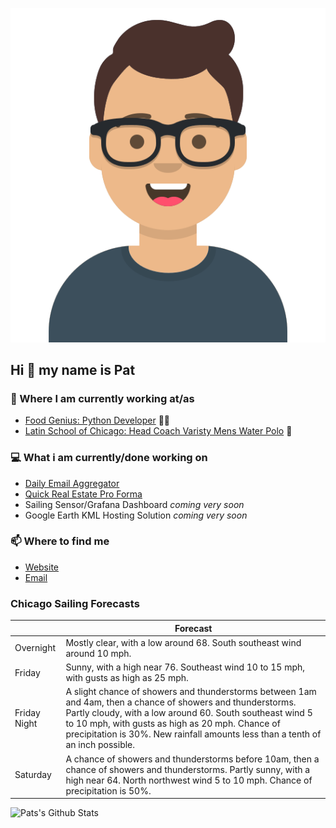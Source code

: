 [![Social banner for p-j-falconer](https://raw.githubusercontent.com/P-J-FALCONER/P-J-FALCONER/master/assets/avataaars.svg)](https://patfalconer.com/)
## Hi :wave: my name is Pat

### 💼 Where I am currently working at/as
- [Food Genius: Python Developer](https://getfoodgenius.com/) 🍔🐍
- [Latin School of Chicago: Head Coach Varisty Mens Water Polo](https://www.latinschool.org/) 🤽


### 💻 What i am currently/done working on
 - [Daily Email Aggregator](https://github.com/P-J-FALCONER/dott_daily_mail)
 - [Quick Real Estate Pro Forma](https://github.com/P-J-FALCONER/henry)
 - Sailing Sensor/Grafana Dashboard *coming very soon*
 - Google Earth KML Hosting Solution *coming very soon*

### 📫 Where to find me
 - [Website](https://patfalconer.com/)
 - [Email](mailto:patrick.j.falconer@gmail.com)


### Chicago Sailing Forecasts
|   | Forecast  |
|---|---|
| Overnight | Mostly clear, with a low around 68. South southeast wind around 10 mph. |
| Friday | Sunny, with a high near 76. Southeast wind 10 to 15 mph, with gusts as high as 25 mph. |
| Friday Night | A slight chance of showers and thunderstorms between 1am and 4am, then a chance of showers and thunderstorms. Partly cloudy, with a low around 60. South southeast wind 5 to 10 mph, with gusts as high as 20 mph. Chance of precipitation is 30%. New rainfall amounts less than a tenth of an inch possible. |
| Saturday | A chance of showers and thunderstorms before 10am, then a chance of showers and thunderstorms. Partly sunny, with a high near 64. North northwest wind 5 to 10 mph. Chance of precipitation is 50%. |

![Pats's Github Stats](https://github-readme-stats.vercel.app/api?username=p-j-falconer&show_icons=true&theme=radical)
